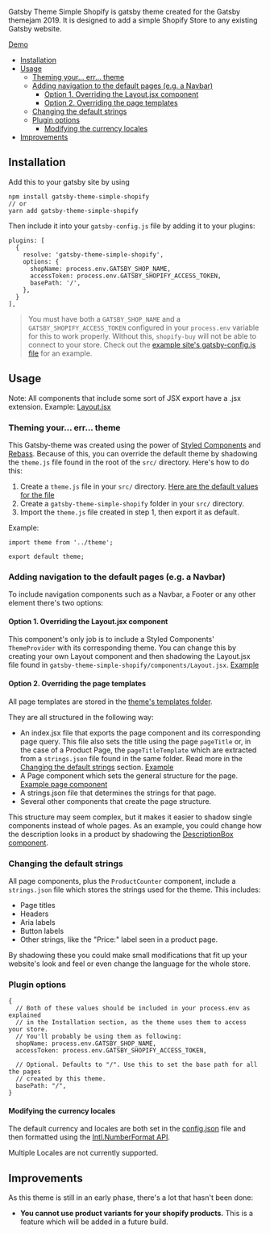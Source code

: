 Gatsby Theme Simple Shopify is gatsby theme created for the Gatsby themejam 2019.
It is designed to add a simple Shopify Store to any existing Gatsby website.

[Demo](https://gatsby-theme-simple-shopify.netlify.com/)

- [Installation](#installation)
- [Usage](#usage)
  - [Theming your... err... theme](#theming-your-err-theme)
  - [Adding navigation to the default pages (e.g. a Navbar)](#adding-navigation-to-the-default-pages-eg-a-navbar)
    - [Option 1. Overriding the Layout.jsx component](#option-1-overriding-the-layoutjsx-component)
    - [Option 2. Overriding the page templates](#option-2-overriding-the-page-templates)
  - [Changing the default strings](#changing-the-default-strings)
  - [Plugin options](#plugin-options)
    - [Modifying the currency locales](#modifying-the-currency-locales)
- [Improvements](#improvements)

## Installation

Add this to your gatsby site by using 
```
npm install gatsby-theme-simple-shopify
// or 
yarn add gatsby-theme-simple-shopify
```

Then include it into your `gatsby-config.js` file by adding it to your plugins:
```
plugins: [
  {
    resolve: 'gatsby-theme-simple-shopify',
    options: {
      shopName: process.env.GATSBY_SHOP_NAME,
      accessToken: process.env.GATSBY_SHOPIFY_ACCESS_TOKEN,
      basePath: '/',
    },
  }
],
```

> You must have both a `GATSBY_SHOP_NAME` and a `GATSBY_SHOPIFY_ACCESS_TOKEN` 
> configured in your `process.env` variable for this to work properly. Without
> this, `shopify-buy` will not be able to connect to your store. Check out the
> [example site's gatsby-config.js file](https://github.com/RobRuizR/gatsby-theme-simple-shopify/blob/master/site/gatsby-config.js) 
> for an example.

## Usage

Note: All components that include some sort of JSX export have a .jsx extension.
Example: [Layout.jsx](https://github.com/RobRuizR/gatsby-theme-simple-shopify/blob/master/gatsby-theme-simple-shopify/src/components/Layout.jsx)

### Theming your... err... theme

This Gatsby-theme was created using the power of 
[Styled Components](https://www.styled-components.com/) and 
[Rebass](https://rebassjs.org/). Because of this, you can override the
default theme by shadowing the `theme.js` file found in the root of the `src/`
directory. Here's how to do this:

1. Create a `theme.js` file in your `src/` directory. 
[Here are the default values for the file](https://github.com/RobRuizR/gatsby-theme-simple-shopify/blob/master/gatsby-theme-simple-shopify/src/theme.js)
2. Create a `gatsby-theme-simple-shopify` folder in your `src/` directory.
3. Import the `theme.js` file created in step 1, then export it as default.

Example:
```
import theme from '../theme';

export default theme;
```

### Adding navigation to the default pages (e.g. a Navbar)

To include navigation components such as a Navbar, a Footer or any other element
there's two options:

#### Option 1. Overriding the Layout.jsx component

This component's only job is to include a Styled Components' `ThemeProvider`
with its corresponding theme. You can change this by creating your own
Layout component and then shadowing the Layout.jsx file found in 
`gatsby-theme-simple-shopify/components/Layout.jsx`. 
[Example](https://github.com/RobRuizR/gatsby-theme-simple-shopify/blob/master/site/src/gatsby-theme-simple-shopify/components/Layout.jsx "How the example site overrides the Layout.jsx component")

#### Option 2. Overriding the page templates

All page templates are stored in the [theme's templates folder](https://github.com/RobRuizR/gatsby-theme-simple-shopify/tree/master/gatsby-theme-simple-shopify/src/templates). 

They are all structured in the following way:

- An index.jsx file that exports the page component and its corresponding page
query. This file also sets the title using the page `pageTitle` or, in the case
of a Product Page, the `pageTitleTemplate` which are extracted from a 
`strings.json` file found in the same folder. Read more in the 
[Changing the default strings](#changing-the-default-strings) section.
[Example](https://github.com/RobRuizR/gatsby-theme-simple-shopify/blob/master/gatsby-theme-simple-shopify/src/templates/product/index.jsx "Example of an index component in a page template.") 
- A Page component which sets the general structure for the page. 
[Example page component](https://github.com/RobRuizR/gatsby-theme-simple-shopify/blob/master/gatsby-theme-simple-shopify/src/templates/product/ProductPage.jsx)
- A strings.json file that determines the strings for that page. 
- Several other components that create the page structure.

This structure may seem complex, but it makes it easier to shadow single
components instead of whole pages. As an example, you could change how the
description looks in a product by shadowing the [DescriptionBox component](https://github.com/RobRuizR/gatsby-theme-simple-shopify/blob/master/gatsby-theme-simple-shopify/src/templates/product/DescriptionBox.jsx).

### Changing the default strings 

All page components, plus the `ProductCounter` component, include a 
`strings.json` file which stores the strings used for the theme. This includes:
- Page titles
- Headers
- Aria labels
- Button labels
- Other strings, like the "Price:" label seen in a product page.

By shadowing these you could make small modifications that fit up your website's
look and feel or even change the language for the whole store.

### Plugin options

```
{
  // Both of these values should be included in your process.env as explained
  // in the Installation section, as the theme uses them to access your store.
  // You'll probably be using them as following:
  shopName: process.env.GATSBY_SHOP_NAME,
  accessToken: process.env.GATSBY_SHOPIFY_ACCESS_TOKEN,

  // Optional. Defaults to "/". Use this to set the base path for all the pages
  // created by this theme.
  basePath: "/",
}
```

#### Modifying the currency locales 

The default currency and locales are both set in the [config.json](https://github.com/RobRuizR/gatsby-theme-simple-shopify/blob/master/gatsby-theme-simple-shopify/src/config.json) file and then formatted using the
[Intl.NumberFormat API](https://developer.mozilla.org/en-US/docs/Web/JavaScript/Reference/Global_Objects/NumberFormat).

Multiple Locales are not currently supported.

## Improvements

As this theme is still in an early phase, there's a lot that hasn't been done:

- **You cannot use product variants for your shopify products.** This is a
feature which will be added in a future build.